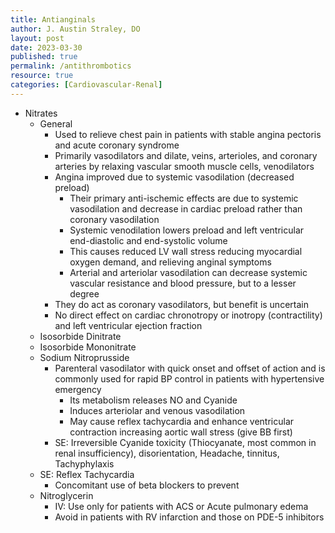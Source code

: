 ```yaml
---
title: Antianginals
author: J. Austin Straley, DO
layout: post
date: 2023-03-30
published: true
permalink: /antithrombotics
resource: true
categories: [Cardiovascular-Renal]
---
```


- Nitrates
  - General
    - Used to relieve chest pain in patients with stable angina pectoris and acute coronary syndrome
    - Primarily vasodilators and dilate, veins, arterioles, and coronary arteries by relaxing vascular smooth muscle cells, venodilators
    - Angina improved due to systemic vasodilation (decreased preload)
      - Their primary anti-ischemic effects are due to systemic vasodilation and decrease in cardiac preload rather than coronary vasodilation
      - Systemic venodilation lowers preload and left ventricular end-diastolic and end-systolic volume
      - This causes reduced LV wall stress reducing myocardial oxygen demand, and relieving anginal symptoms
      - Arterial and arteriolar vasodilation can decrease systemic vascular resistance and blood pressure, but to a lesser degree
    - They do act as coronary vasodilators, but benefit is uncertain
    - No direct effect on cardiac chronotropy or inotropy (contractility) and left ventricular ejection fraction
  - Isosorbide Dinitrate
  - Isosorbide Mononitrate
  - Sodium Nitroprusside
    - Parenteral vasodilator with quick onset and offset of action and is commonly used for rapid BP control in patients with hypertensive emergency
      - Its metabolism releases NO and Cyanide
      - Induces arteriolar and venous vasodilation
      - May cause reflex tachycardia and enhance ventricular contraction increasing aortic wall stress (give BB first)
    - SE: Irreversible Cyanide toxicity (Thiocyanate, most common in renal insufficiency), disorientation, Headache, tinnitus, Tachyphylaxis
  - SE: Reflex Tachycardia
    - Concomitant use of beta blockers to prevent
  - Nitroglycerin
    - IV: Use only for patients with ACS or Acute pulmonary edema
    - Avoid in patients with RV infarction and those on PDE-5 inhibitors